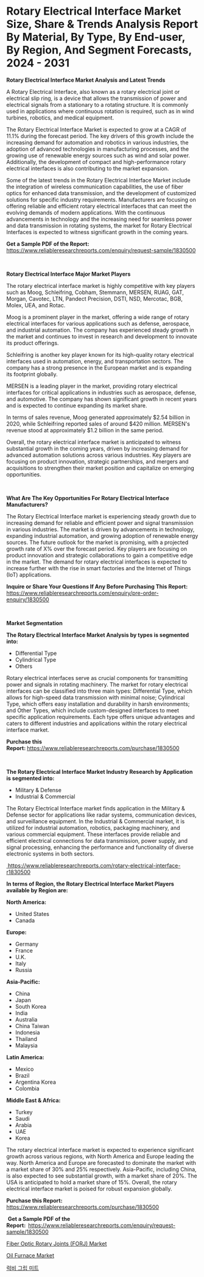 <p><h1>Rotary Electrical Interface Market Size, Share & Trends Analysis Report By Material, By Type, By End-user, By Region, And Segment Forecasts, 2024 - 2031</h1></p><p><strong>Rotary Electrical Interface Market Analysis and Latest Trends</strong></p>
<p><p>A Rotary Electrical Interface, also known as a rotary electrical joint or electrical slip ring, is a device that allows the transmission of power and electrical signals from a stationary to a rotating structure. It is commonly used in applications where continuous rotation is required, such as in wind turbines, robotics, and medical equipment.</p><p>The Rotary Electrical Interface Market is expected to grow at a CAGR of 11.1% during the forecast period. The key drivers of this growth include the increasing demand for automation and robotics in various industries, the adoption of advanced technologies in manufacturing processes, and the growing use of renewable energy sources such as wind and solar power. Additionally, the development of compact and high-performance rotary electrical interfaces is also contributing to the market expansion.</p><p>Some of the latest trends in the Rotary Electrical Interface Market include the integration of wireless communication capabilities, the use of fiber optics for enhanced data transmission, and the development of customized solutions for specific industry requirements. Manufacturers are focusing on offering reliable and efficient rotary electrical interfaces that can meet the evolving demands of modern applications. With the continuous advancements in technology and the increasing need for seamless power and data transmission in rotating systems, the market for Rotary Electrical Interfaces is expected to witness significant growth in the coming years.</p></p>
<p><strong>Get a Sample PDF of the Report:&nbsp;</strong> <a href="https://www.reliableresearchreports.com/enquiry/request-sample/1830500">https://www.reliableresearchreports.com/enquiry/request-sample/1830500</a></p>
<p>&nbsp;</p>
<p><strong>Rotary Electrical Interface Major Market Players</strong></p>
<p><p>The rotary electrical interface market is highly competitive with key players such as Moog, Schleifring, Cobham, Stemmann, MERSEN, RUAG, GAT, Morgan, Cavotec, LTN, Pandect Precision, DSTI, NSD, Mercotac, BGB, Molex, UEA, and Rotac. </p><p>Moog is a prominent player in the market, offering a wide range of rotary electrical interfaces for various applications such as defense, aerospace, and industrial automation. The company has experienced steady growth in the market and continues to invest in research and development to innovate its product offerings.</p><p>Schleifring is another key player known for its high-quality rotary electrical interfaces used in automation, energy, and transportation sectors. The company has a strong presence in the European market and is expanding its footprint globally.</p><p>MERSEN is a leading player in the market, providing rotary electrical interfaces for critical applications in industries such as aerospace, defense, and automotive. The company has shown significant growth in recent years and is expected to continue expanding its market share.</p><p>In terms of sales revenue, Moog generated approximately $2.54 billion in 2020, while Schleifring reported sales of around $420 million. MERSEN's revenue stood at approximately $1.2 billion in the same period.</p><p>Overall, the rotary electrical interface market is anticipated to witness substantial growth in the coming years, driven by increasing demand for advanced automation solutions across various industries. Key players are focusing on product innovation, strategic partnerships, and mergers and acquisitions to strengthen their market position and capitalize on emerging opportunities.</p></p>
<p>&nbsp;</p>
<p><strong>What Are The Key Opportunities For Rotary Electrical Interface Manufacturers?</strong></p>
<p><p>The Rotary Electrical Interface market is experiencing steady growth due to increasing demand for reliable and efficient power and signal transmission in various industries. The market is driven by advancements in technology, expanding industrial automation, and growing adoption of renewable energy sources. The future outlook for the market is promising, with a projected growth rate of X% over the forecast period. Key players are focusing on product innovation and strategic collaborations to gain a competitive edge in the market. The demand for rotary electrical interfaces is expected to increase further with the rise in smart factories and the Internet of Things (IoT) applications.</p></p>
<p><strong>Inquire or Share Your Questions If Any Before Purchasing This Report:</strong> <a href="https://www.reliableresearchreports.com/enquiry/pre-order-enquiry/1830500">https://www.reliableresearchreports.com/enquiry/pre-order-enquiry/1830500</a></p>
<p>&nbsp;</p>
<p><strong>Market Segmentation</strong></p>
<p><strong>The Rotary Electrical Interface Market Analysis by types is segmented into:</strong></p>
<p><ul><li>Differential Type</li><li>Cylindrical Type</li><li>Others</li></ul></p>
<p><p>Rotary electrical interfaces serve as crucial components for transmitting power and signals in rotating machinery. The market for rotary electrical interfaces can be classified into three main types: Differential Type, which allows for high-speed data transmission with minimal noise; Cylindrical Type, which offers easy installation and durability in harsh environments; and Other Types, which include custom-designed interfaces to meet specific application requirements. Each type offers unique advantages and caters to different industries and applications within the rotary electrical interface market.</p></p>
<p><strong>Purchase this Report:&nbsp;</strong><a href="https://www.reliableresearchreports.com/purchase/1830500">https://www.reliableresearchreports.com/purchase/1830500</a></p>
<p>&nbsp;</p>
<p><strong>The Rotary Electrical Interface Market Industry Research by Application is segmented into:</strong></p>
<p><ul><li>Military & Defense</li><li>Industrial & Commercial</li></ul></p>
<p><p>The Rotary Electrical Interface market finds application in the Military & Defense sector for applications like radar systems, communication devices, and surveillance equipment. In the Industrial & Commercial market, it is utilized for industrial automation, robotics, packaging machinery, and various commercial equipment. These interfaces provide reliable and efficient electrical connections for data transmission, power supply, and signal processing, enhancing the performance and functionality of diverse electronic systems in both sectors.</p></p>
<p><a href="https://www.reliableresearchreports.com/rotary-electrical-interface-r1830500">&nbsp;https://www.reliableresearchreports.com/rotary-electrical-interface-r1830500</a></p>
<p><strong>In terms of Region, the Rotary Electrical Interface Market Players available by Region are:</strong></p>
<p>
    <p> <strong> North America: </strong>
        <ul>
            <li>United States</li>
            <li>Canada</li>
        </ul>
        </p> 
    <p> <strong> Europe: </strong>
        <ul>
            <li>Germany</li>
            <li>France</li>
            <li>U.K.</li>
            <li>Italy</li>
            <li>Russia</li>
        </ul>
        </p> 
    <p> <strong> Asia-Pacific: </strong>
        <ul>
            <li>China</li>
            <li>Japan</li>
            <li>South Korea</li>
            <li>India</li>
            <li>Australia</li>
            <li>China Taiwan</li>
            <li>Indonesia</li>
            <li>Thailand</li>
            <li>Malaysia</li>
        </ul>
        </p> 
    <p> <strong> Latin America: </strong>
        <ul>
            <li>Mexico</li>
            <li>Brazil</li>
            <li>Argentina Korea</li>
            <li>Colombia</li>
        </ul>
        </p> 
    <p> <strong> Middle East & Africa: </strong>
        <ul>
            <li>Turkey</li>
            <li>Saudi</li>
            <li>Arabia</li>
            <li>UAE</li>
            <li>Korea</li>
        </ul>
    </p>
    </p>
<p><p>The rotary electrical interface market is expected to experience significant growth across various regions, with North America and Europe leading the way. North America and Europe are forecasted to dominate the market with a market share of 30% and 25% respectively. Asia-Pacific, including China, is also expected to see substantial growth, with a market share of 20%. The USA is anticipated to hold a market share of 15%. Overall, the rotary electrical interface market is poised for robust expansion globally.</p></p>
<p><strong>Purchase this Report: </strong><a href="https://www.reliableresearchreports.com/purchase/1830500">https://www.reliableresearchreports.com/purchase/1830500</a></p>
<p>&nbsp;<strong>Get a Sample PDF of the Report:&nbsp;&nbsp;</strong><a href="https://www.reliableresearchreports.com/enquiry/request-sample/1830500">https://www.reliableresearchreports.com/enquiry/request-sample/1830500</a></p>
<p><strong></strong></p>
<p><p><a href="https://eight-handstand-8fb.notion.site/Fiber-Optic-Rotary-Joints-FORJ-Market-Furnishes-Information-on-Market-Share-Market-Trends-and-Ma-f524a244da4c42f9983caf8fbed89cd7">Fiber Optic Rotary Joints (FORJ) Market</a></p><p><a href="https://github.com/WillieWoodard/Market-Research-Report-List-4/blob/main/oil-furnace-market.md">Oil Furnace Market</a></p><p><a href="https://medium.com/@gummibear5656757/%EB%9F%AD%EB%B9%84-%EA%B7%B8%EB%A6%BD-%EC%9E%A5%EA%B0%91-%EC%8B%9C%EC%9E%A5-%EC%8B%9C%EC%9E%A5-%EC%A0%90%EC%9C%A0%EC%9C%A8-%EC%8B%9C%EC%9E%A5-%EB%8F%99%ED%96%A5-%EB%B0%8F-%EB%AF%B8%EB%9E%98-%EC%84%B1%EC%9E%A5-%ED%83%90%EC%83%89-fb23110ec9fd">럭비 그립 미트</a></p></p>